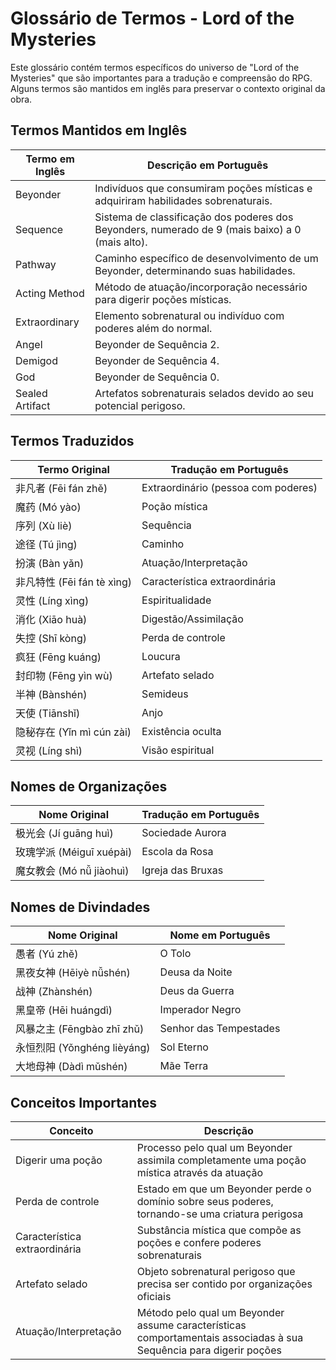 # Glossário de Termos - Lord of the Mysteries

Este glossário contém termos específicos do universo de "Lord of the Mysteries" que são importantes para a tradução e compreensão do RPG. Alguns termos são mantidos em inglês para preservar o contexto original da obra.

## Termos Mantidos em Inglês

| Termo em Inglês | Descrição em Português |
|-----------------|------------------------|
| Beyonder        | Indivíduos que consumiram poções místicas e adquiriram habilidades sobrenaturais. |
| Sequence        | Sistema de classificação dos poderes dos Beyonders, numerado de 9 (mais baixo) a 0 (mais alto). |
| Pathway         | Caminho específico de desenvolvimento de um Beyonder, determinando suas habilidades. |
| Acting Method   | Método de atuação/incorporação necessário para digerir poções místicas. |
| Extraordinary   | Elemento sobrenatural ou indivíduo com poderes além do normal. |
| Angel           | Beyonder de Sequência 2. |
| Demigod         | Beyonder de Sequência 4. |
| God             | Beyonder de Sequência 0. |
| Sealed Artifact | Artefatos sobrenaturais selados devido ao seu potencial perigoso. |

## Termos Traduzidos

| Termo Original | Tradução em Português |
|----------------|------------------------|
| 非凡者 (Fēi fán zhě) | Extraordinário (pessoa com poderes) |
| 魔药 (Mó yào) | Poção mística |
| 序列 (Xù liè) | Sequência |
| 途径 (Tú jìng) | Caminho |
| 扮演 (Bàn yǎn) | Atuação/Interpretação |
| 非凡特性 (Fēi fán tè xìng) | Característica extraordinária |
| 灵性 (Líng xìng) | Espiritualidade |
| 消化 (Xiāo huà) | Digestão/Assimilação |
| 失控 (Shī kòng) | Perda de controle |
| 疯狂 (Fēng kuáng) | Loucura |
| 封印物 (Fēng yìn wù) | Artefato selado |
| 半神 (Bànshén) | Semideus |
| 天使 (Tiānshǐ) | Anjo |
| 隐秘存在 (Yǐn mì cún zài) | Existência oculta |
| 灵视 (Líng shì) | Visão espiritual |

## Nomes de Organizações

| Nome Original | Tradução em Português |
|---------------|------------------------|
| 极光会 (Jí guāng huì) | Sociedade Aurora |
| 玫瑰学派 (Méiguī xuépài) | Escola da Rosa |
| 魔女教会 (Mó nǚ jiàohuì) | Igreja das Bruxas |

## Nomes de Divindades

| Nome Original | Nome em Português |
|---------------|-------------------|
| 愚者 (Yú zhě) | O Tolo |
| 黑夜女神 (Hēiyè nǚshén) | Deusa da Noite |
| 战神 (Zhànshén) | Deus da Guerra |
| 黑皇帝 (Hēi huángdì) | Imperador Negro |
| 风暴之主 (Fēngbào zhī zhǔ) | Senhor das Tempestades |
| 永恒烈阳 (Yǒnghéng lièyáng) | Sol Eterno |
| 大地母神 (Dàdì mǔshén) | Mãe Terra |

## Conceitos Importantes

| Conceito | Descrição |
|----------|-----------|
| Digerir uma poção | Processo pelo qual um Beyonder assimila completamente uma poção mística através da atuação |
| Perda de controle | Estado em que um Beyonder perde o domínio sobre seus poderes, tornando-se uma criatura perigosa |
| Característica extraordinária | Substância mística que compõe as poções e confere poderes sobrenaturais |
| Artefato selado | Objeto sobrenatural perigoso que precisa ser contido por organizações oficiais |
| Atuação/Interpretação | Método pelo qual um Beyonder assume características comportamentais associadas à sua Sequência para digerir poções |
